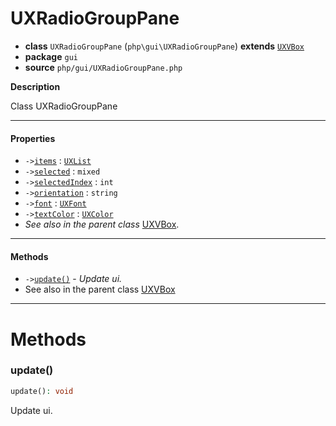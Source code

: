 # UXRadioGroupPane

- **class** `UXRadioGroupPane` (`php\gui\UXRadioGroupPane`) **extends** [`UXVBox`](https://github.com/VenityStudio/android/tree/master/jphp-android-ext/api-docs/classes/php/gui/layout/UXVBox.md)
- **package** `gui`
- **source** `php/gui/UXRadioGroupPane.php`

**Description**

Class UXRadioGroupPane

---

#### Properties

- `->`[`items`](#prop-items) : [`UXList`](https://github.com/VenityStudio/android/tree/master/jphp-android-ext/api-docs/classes/php/gui/UXList.md)
- `->`[`selected`](#prop-selected) : `mixed`
- `->`[`selectedIndex`](#prop-selectedindex) : `int`
- `->`[`orientation`](#prop-orientation) : `string`
- `->`[`font`](#prop-font) : [`UXFont`](https://github.com/VenityStudio/android/tree/master/jphp-android-ext/api-docs/classes/php/gui/text/UXFont.md)
- `->`[`textColor`](#prop-textcolor) : [`UXColor`](https://github.com/VenityStudio/android/tree/master/jphp-android-ext/api-docs/classes/php/gui/paint/UXColor.md)
- *See also in the parent class* [UXVBox](https://github.com/VenityStudio/android/tree/master/jphp-android-ext/api-docs/classes/php/gui/layout/UXVBox.md).

---

#### Methods

- `->`[`update()`](#method-update) - _Update ui._
- See also in the parent class [UXVBox](https://github.com/VenityStudio/android/tree/master/jphp-android-ext/api-docs/classes/php/gui/layout/UXVBox.md)

---
# Methods

<a name="method-update"></a>

### update()
```php
update(): void
```
Update ui.